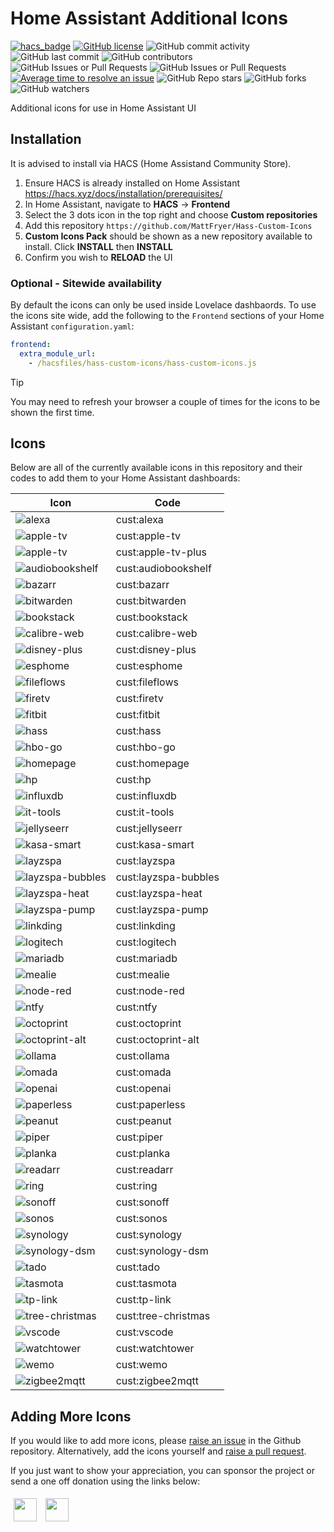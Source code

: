 # Home Assistant Additional Icons

[![hacs_badge](https://img.shields.io/badge/HACS-Custom-orange.svg)](https://github.com/custom-components/hacs)
[![GitHub license](https://img.shields.io/github/license/MattFryer/Hass-Custom-Icons.svg?logo=gnu&logoColor=ffffff)](https://github.com/MattFryer/Hass-Custom-Icons/blob/master/LICENSE)
![GitHub commit activity](https://img.shields.io/github/commit-activity/t/MattFryer/Hass-Custom-Icons)
![GitHub last commit](https://img.shields.io/github/last-commit/MattFryer/Hass-Custom-Icons)
![GitHub contributors](https://img.shields.io/github/contributors/MattFryer/Hass-Custom-Icons)
![GitHub Issues or Pull Requests](https://img.shields.io/github/issues-pr/MattFryer/Hass-Custom-Icons)
![GitHub Issues or Pull Requests](https://img.shields.io/github/issues/MattFryer/Hass-Custom-Icons)
[![Average time to resolve an issue](http://isitmaintained.com/badge/resolution/MattFryer/Hass-Custom-Icons.svg)](http://isitmaintained.com/project/MattFryer/Hass-Custom-Icons "Average time to resolve an issue")
![GitHub Repo stars](https://img.shields.io/github/stars/MattFryer/Hass-Custom-Icons)
![GitHub forks](https://img.shields.io/github/forks/MattFryer/Hass-Custom-Icons)
![GitHub watchers](https://img.shields.io/github/watchers/MattFryer/Hass-Custom-Icons)

Additional icons for use in Home Assistant UI

## Installation
It is advised to install via HACS (Home Assistand Community Store).
1. Ensure HACS is already installed on Home Assistant https://hacs.xyz/docs/installation/prerequisites/
2. In Home Assistant, navigate to **HACS** -> **Frontend**
3. Select the 3 dots icon in the top right and choose **Custom repositories**
4. Add this repository `https://github.com/MattFryer/Hass-Custom-Icons`
5. **Custom Icons Pack** should be shown as a new repository available to install. Click **INSTALL** then **INSTALL**
6. Confirm you wish to **RELOAD** the UI

### Optional - Sitewide availability
By default the icons can only be used inside Lovelace dashbaords. To use the icons site wide, add the following to the `Frontend` sections of your Home Assistant `configuration.yaml`:

```yaml
frontend:
  extra_module_url:
    - /hacsfiles/hass-custom-icons/hass-custom-icons.js
```

> [!TIP]
> You may need to refresh your browser a couple of times for the icons to be shown the first time.

## Icons
Below are all of the currently available icons in this repository and their codes to add them to your Home Assistant dashboards:

| Icon          | Code          |
| ------------- | ------------- |
| ![alexa](/Assets/Icons/alexa.svg) | cust:alexa  |
| ![apple-tv](/Assets/Icons/apple-tv.svg)  | cust:apple-tv  |
| ![apple-tv](/Assets/Icons/apple-tv-plus.svg)  | cust:apple-tv-plus  |
| ![audiobookshelf](/Assets/Icons/audiobookshelf.svg)  | cust:audiobookshelf  |
| ![bazarr](/Assets/Icons/bazarr.svg)  | cust:bazarr  |
| ![bitwarden](/Assets/Icons/bitwarden.svg) | cust:bitwarden  |
| ![bookstack](/Assets/Icons/bookstack.svg) | cust:bookstack  |
| ![calibre-web](/Assets/Icons/calibre-web.svg)  | cust:calibre-web  |
| ![disney-plus](/Assets/Icons/disney-plus.svg)  | cust:disney-plus  |
| ![esphome](/Assets/Icons/esphome.svg)  | cust:esphome  |
| ![fileflows](/Assets/Icons/fileflows.svg)  | cust:fileflows  |
| ![firetv](/Assets/Icons/firetv.svg)  | cust:firetv  |
| ![fitbit](/Assets/Icons/fitbit.svg)  | cust:fitbit  |
| ![hass](/Assets/Icons/hass.svg)  | cust:hass  |
| ![hbo-go](/Assets/Icons/hbo-go.svg) | cust:hbo-go  |
| ![homepage](/Assets/Icons/homepage.svg) | cust:homepage  |
| ![hp](/Assets/Icons/hp.svg) | cust:hp  |
| ![influxdb](/Assets/Icons/influxdb.svg)  | cust:influxdb  |
| ![it-tools](/Assets/Icons/it-tools.svg)  | cust:it-tools  |
| ![jellyseerr](/Assets/Icons/jellyseerr.svg)  | cust:jellyseerr  |
| ![kasa-smart](/Assets/Icons/kasa-smart.svg)  | cust:kasa-smart  |
| ![layzspa](/Assets/Icons/layzspa.svg)  | cust:layzspa |
| ![layzspa-bubbles](/Assets/Icons/layzspa-bubbles.svg)  | cust:layzspa-bubbles |
| ![layzspa-heat](/Assets/Icons/layzspa-heat.svg)  | cust:layzspa-heat  |
| ![layzspa-pump](/Assets/Icons/layzspa-pump.svg)  | cust:layzspa-pump  |
| ![linkding](/Assets/Icons/linkding.svg)  | cust:linkding  |
| ![logitech](/Assets/Icons/logitech.svg)  | cust:logitech  |
| ![mariadb](/Assets/Icons/mariadb.svg)  | cust:mariadb  |
| ![mealie](/Assets/Icons/mealie.svg)  | cust:mealie  |
| ![node-red](/Assets/Icons/node-red.svg)  | cust:node-red  |
| ![ntfy](/Assets/Icons/ntfy.svg)  | cust:ntfy  |
| ![octoprint](/Assets/Icons/octoprint.svg)  | cust:octoprint  |
| ![octoprint-alt](/Assets/Icons/octoprint-alt.svg)  | cust:octoprint-alt  |
| ![ollama](/Assets/Icons/ollama.svg)  | cust:ollama  |
| ![omada](/Assets/Icons/omada.svg)  | cust:omada  |
| ![openai](/Assets/Icons/openai.svg)  | cust:openai  |
| ![paperless](/Assets/Icons/paperless.svg)  | cust:paperless  |
| ![peanut](/Assets/Icons/peanut.svg)  | cust:peanut  |
| ![piper](/Assets/Icons/piper.svg)  | cust:piper  |
| ![planka](/Assets/Icons/planka.svg)  | cust:planka  |
| ![readarr](/Assets/Icons/readarr.svg)  | cust:readarr  |
| ![ring](/Assets/Icons/ring.svg)  | cust:ring  |
| ![sonoff](/Assets/Icons/sonoff.svg)  | cust:sonoff  |
| ![sonos](/Assets/Icons/sonos.svg)  | cust:sonos  |
| ![synology](/Assets/Icons/synology.svg)  | cust:synology  |
| ![synology-dsm](/Assets/Icons/synology-dsm.svg)   | cust:synology-dsm  |
| ![tado](/Assets/Icons/tado.svg)  | cust:tado  |
| ![tasmota](/Assets/Icons/tasmota.svg)  | cust:tasmota  |
| ![tp-link](/Assets/Icons/tp-link.svg)  | cust:tp-link  |
| ![tree-christmas](/Assets/Icons/tree-christmas.svg)  | cust:tree-christmas  |
| ![vscode](/Assets/Icons/vscode.svg)  | cust:vscode  |
| ![watchtower](/Assets/Icons/watchtower.svg)  | cust:watchtower  |
| ![wemo](/Assets/Icons/wemo.svg)  | cust:wemo  |
| ![zigbee2mqtt](/Assets/Icons/zigbee2mqtt.svg)  | cust:zigbee2mqtt  |

## Adding More Icons
If you would like to add more icons, please [raise an issue](https://github.com/MattFryer/Hass-Custom-Icons/issues) in the Github repository. Alternatively, add the icons yourself and [raise a pull request](https://github.com/MattFryer/Hass-Custom-Icons/pulls).

If you just want to show your appreciation, you can sponsor the project or send a one off donation using the links below:

[<img src="https://www.buymeacoffee.com/assets/img/custom_images/orange_img.png" height="37px" style="margin: 5px"/>](https://buymeacoffee.com/mattfryer)
[<img src="Assets/Readme/github-sponsors-button.svg" height="37px" style="margin: 5px"/>](https://github.com/sponsors/MattFryer)